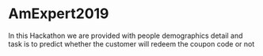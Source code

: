 # AmExpert2019

In this Hackathon we are provided with people demographics detail and task is to predict whether the customer will redeem the coupon code or not

